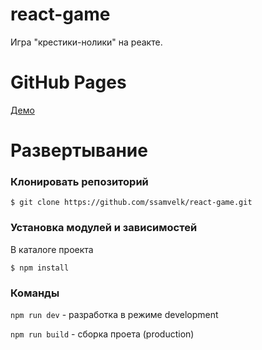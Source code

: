 # react-game

Игра "крестики-нолики" на реакте.

# GitHub Pages

<a href="https://ssamvelk.github.io/react-game/">Демо</a>

# Развертывание

### Клонировать репозиторий

`$ git clone https://github.com/ssamvelk/react-game.git`

### Установка модулей и зависимостей

В каталоге проекта

`$ npm install`

### Команды

`npm run dev` - разработка в режиме development

`npm run build` - сборка проета (production)
